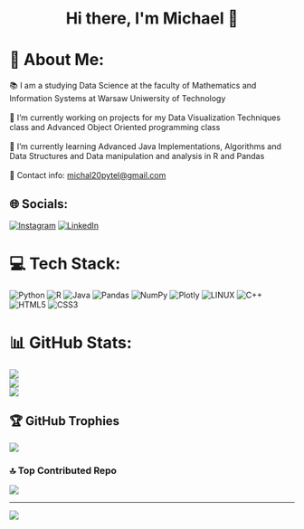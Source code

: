 <h1 align="center">
Hi there, I'm Michael 👋
</h1>

# 💫 About Me:
:books: I am a studying Data Science at the faculty of Mathematics and Information Systems at Warsaw Uniwersity of Technology <br><br>🔭 I’m currently working on projects for my Data Visualization Techniques class and Advanced Object Oriented programming class<br><br>🌱 I’m currently learning Advanced Java Implementations, Algorithms and Data Structures and Data manipulation and analysis in R and Pandas<br><br>💬 Contact info: michal20pytel@gmail.com<br>


## 🌐 Socials:
[![Instagram](https://img.shields.io/badge/Instagram-%23E4405F.svg?logo=Instagram&logoColor=white)](https://instagram.com/michael.pytel) [![LinkedIn](https://img.shields.io/badge/LinkedIn-%230077B5.svg?logo=linkedin&logoColor=white)](https://www.linkedin.com/in/micha%C5%82-pytel-5764b1257/) 

# 💻 Tech Stack:
![Python](https://img.shields.io/badge/python-3670A0?style=for-the-badge&logo=python&logoColor=ffdd54) ![R](https://img.shields.io/badge/r-%23276DC3.svg?style=for-the-badge&logo=r&logoColor=white) ![Java](https://img.shields.io/badge/java-%23ED8B00.svg?style=for-the-badge&logo=java&logoColor=white) ![Pandas](https://img.shields.io/badge/pandas-%23150458.svg?style=for-the-badge&logo=pandas&logoColor=white) ![NumPy](https://img.shields.io/badge/numpy-%23013243.svg?style=for-the-badge&logo=numpy&logoColor=white) ![Plotly](https://img.shields.io/badge/Plotly-%233F4F75.svg?style=for-the-badge&logo=plotly&logoColor=white) ![LINUX](https://img.shields.io/badge/Linux-FCC624?style=for-the-badge&logo=linux&logoColor=black) ![C++](https://img.shields.io/badge/c++-%2300599C.svg?style=for-the-badge&logo=c%2B%2B&logoColor=white) ![HTML5](https://img.shields.io/badge/html5-%23E34F26.svg?style=for-the-badge&logo=html5&logoColor=white) ![CSS3](https://img.shields.io/badge/css3-%231572B6.svg?style=for-the-badge&logo=css3&logoColor=white)
# 📊 GitHub Stats:
![](https://github-readme-stats.vercel.app/api?username=Michael-Pytel&theme=default&hide_border=false&include_all_commits=true&count_private=true)<br/>
![](https://github-readme-streak-stats.herokuapp.com/?user=Michael-Pytel&theme=default&hide_border=false)<br/>
![](https://github-readme-stats.vercel.app/api/top-langs/?username=Michael-Pytel&theme=default&hide_border=false&include_all_commits=true&count_private=true&layout=compact)

## 🏆 GitHub Trophies
![](https://github-profile-trophy.vercel.app/?username=Michael-Pytel&theme=flat&no-frame=false&no-bg=false&margin-w=4)

### 🔝 Top Contributed Repo
![](https://github-contributor-stats.vercel.app/api?username=Michael-Pytel&limit=5&theme=flat&combine_all_yearly_contributions=true)

---
[![](https://visitcount.itsvg.in/api?id=Michael-Pytel&icon=8&color=12)](https://visitcount.itsvg.in)


